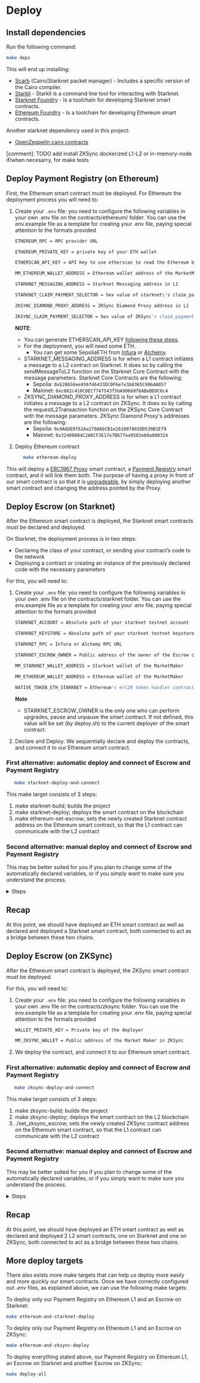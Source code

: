 # Deploy

## Install dependencies

Run the following command:

```bash
make deps
```

This will end up installing:

- [Scarb](https://docs.swmansion.com/scarb) (Cairo/Starknet packet manager) -
  Includes a specific version of the Cairo compiler.
- [Starkli](https://github.com/xJonathanLEI/starkli) - Starkli is a command line tool for interacting with Starknet.
- [Starknet Foundry](https://foundry-rs.github.io/starknet-foundry/) - Is a toolchain for developing Starknet smart contracts.
- [Ethereum Foundry](https://book.getfoundry.sh/) - Is a toolchain for developing Ethereum smart contracts.

Another starknet dependency used in this project:

- [OpenZeppelin cairo contracts](https://github.com/OpenZeppelin/cairo-contracts/)

[comment]: TODO add install ZKSync dockerized L1-L2 or in-memory-node if/when necesarry, for make tests 

## Deploy Payment Registry (on Ethereum)

First, the Ethereum smart contract must be deployed. For Ethereum the deployment process 
you will need to:

1. Create your `.env` file: you need to configure the following variables in your own 
.env file on the contracts/ethereum/ folder. You can use the env.example file as a 
template for creating your .env file, paying special attention to the formats provided

   ```bash
   ETHEREUM_RPC = RPC provider URL

   ETHEREUM_PRIVATE_KEY = private key of your ETH wallet

   ETHERSCAN_API_KEY = API Key to use etherscan to read the Ethereum blockchain

   MM_ETHEREUM_WALLET_ADDRESS = Ethereum wallet address of the MarketMaker

   STARKNET_MESSAGING_ADDRESS = Starknet Messaging address in L1

   STARKNET_CLAIM_PAYMENT_SELECTOR = hex value of starknet\'s claim_payment selector

   ZKSYNC_DIAMOND_PROXY_ADDRESS = ZKSync Diamond Proxy address in L1

   ZKSYNC_CLAIM_PAYMENT_SELECTOR = hex value of ZKSync's claim_payment selct
   ```

   **NOTE**:

   - You can generate ETHERSCAN_API_KEY [following these steps](https://docs.etherscan.io/getting-started/creating-an-account).
   - For the deployment, you will need some ETH.
     - You can get some SepoliaETH from [Infura](https://www.infura.io/faucet/sepolia) or [Alchemy](https://www.alchemy.com/faucets/ethereum-sepolia).
   - STARKNET_MESSAGING_ADDRESS is for when a L1 contract initiates a message to a L2 contract 
   on Starknet. It does so by calling the sendMessageToL2 function on the Starknet Core 
   Contract with the message parameters. Starknet Core Contracts are the following:
      - Sepolia: `0xE2Bb56ee936fd6433DC0F6e7e3b8365C906AA057`
      - Mainnet: `0xc662c410C0ECf747543f5bA90660f6ABeBD9C8c4`
   - ZKSYNC_DIAMOND_PROXY_ADDRESS is for when a L1 contract initiates a message to a L2 contract on ZKSync. It does so by calling the requestL2Transaction function on the ZKSync Core Contract with the message parameters. ZKSync Diamond Proxy's addresses are the following:
      - Sepolia: `0x9A6DE0f62Aa270A8bCB1e2610078650D539B1Ef9`
      - Mainnet: `0x32400084C286CF3E17e7B677ea9583e60a000324`

2. Deploy Ethereum contract

   ```bash
      make ethereum-deploy
   ```

This will deploy a [ERC1967 Proxy](https://docs.openzeppelin.com/contracts/4.x/api/proxy#ERC1967Proxy) smart contract, a [Payment Registry](../../contracts/ethereum/src/PaymentRegistry.sol) smart 
contract, and it will link them both. The purpose of having a proxy in front of our 
smart contract is so that it is [upgradeable](https://docs.openzeppelin.com/contracts/4.x/api/proxy#UUPSUpgradeable), by simply deploying another smart 
contract and changing the address pointed by the Proxy.

## Deploy Escrow (on Starknet)

After the Ethereum smart contract is deployed, the Starknet smart contracts must be 
declared and deployed.

On Starknet, the deployment process is in two steps:

- Declaring the class of your contract, or sending your contract’s code to the
  network
- Deploying a contract or creating an instance of the previously declared code
  with the necessary parameters

For this, you will need to:

1. Create your `.env` file: you need to configure the following variables in your own 
.env file on the contracts/starknet folder. You can use the env.example file as a 
template for creating your .env file, paying special attention to the formats provided

   ```bash
   STARKNET_ACCOUNT = Absolute path of your starknet testnet account

   STARKNET_KEYSTORE = Absolute path of your starknet testnet keystore

   STARKNET_RPC = Infura or Alchemy RPC URL

   STARKNET_ESCROW_OWNER = Public address of the owner of the Escrow contract

   MM_STARKNET_WALLET_ADDRESS = Starknet wallet of the MarketMaker

   MM_ETHEREUM_WALLET_ADDRESS = Ethereum wallet of the MarketMaker

   NATIVE_TOKEN_ETH_STARKNET = Ethereum's erc20 token handler contract in Starknet
   ```

   **Note**
   - STARKNET_ESCROW_OWNER is the only one who can perform upgrades, pause and unpause the 
   smart contract. If not defined, this value will be set (by deploy.sh) to the current 
   deployer of the smart contract.

2. Declare and Deploy: We sequentially declare and deploy the contracts, and connect it 
to our Ethereum smart contract.

### First alternative: automatic deploy and connect of Escrow and Payment Registry

   ```bash
      make starknet-deploy-and-connect
   ```

   This make target consists of 3 steps:

   1. make starknet-build; builds the project
   2. make starknet-deploy; deploys the smart contract on the blockchain
   3. make ethereum-set-escrow; sets the newly created Starknet contract address on the 
Ethereum smart contract, so that the L1 contract can communicate with the L2 contract

### Second alternative: manual deploy and connect of Escrow and Payment Registry

This may be better suited for you if you plan to change some of the automatically 
declared variables, or if you simply want to make sure you understand the process.

<details>
<summary>Steps</summary>
1. Declare and Deploy
    
   We sequentially declare and deploy the contracts. This also builds the project beforehand.

   ```bash
    make starknet-deploy
   ```

   This script also defines an important variable, **ESCROW_CONTRACT_ADDRESS**

2. Setting _EscrowAddress_

   After the Starknet smart contracts are declared and deployed, the variable 
_EscrowAddress_ from the Ethereum smart contract must be updated with the newly created 
Starknet smart contract address.

   To do this, you can use

   ```bash
    make ethereum-set-escrow
   ```

   This script uses the previously set variable, **ESCROW_CONTRACT_ADDRESS**
</details>

## Recap

At this point, we should have deployed an ETH smart contract as well as declared and 
deployed a Starknet smart contract, both connected to act as a bridge between these 
two chains.






## Deploy Escrow (on ZKSync)

After the Ethereum smart contract is deployed, the ZKSync smart contract must be deployed.

For this, you will need to:

1. Create your `.env` file: you need to configure the following variables in your own 
.env file on the contracts/zksync folder. You can use the env.example file as a 
template for creating your .env file, paying special attention to the formats provided

   ```bash
   WALLET_PRIVATE_KEY = Private key of the deployer 

   MM_ZKSYNC_WALLET = Public address of the Market Maker in ZKSync
   ```

2. We deploy the contract, and connect it to our Ethereum smart contract.

### First alternative: automatic deploy and connect of Escrow and Payment Registry

   ```bash
      make zksync-deploy-and-connect
   ```

   This make target consists of 3 steps:

   1. make zksync-build; builds the project
   2. make zksync-deploy; deploys the smart contract on the L2 blockchain
   3. ./set_zksync_escrow; sets the newly created ZKSync contract address on the 
Ethereum smart contract, so that the L1 contract can communicate with the L2 contract

### Second alternative: manual deploy and connect of Escrow and Payment Registry

This may be better suited for you if you plan to change some of the automatically 
declared variables, or if you simply want to make sure you understand the process.

<details>
<summary>Steps</summary>
1. Declare and Deploy
    
   We sequentially declare and deploy the contracts. This also builds the project beforehand.

   ```bash
    make zksync-deploy
   ```

   This script also defines an important variable, **ZKSYNC_ESCROW_CONTRACT_ADDRESS**

2. Setting _ZKSyncEscrowAddress_

   After the ZKSync smart contract is deployed, the variable  _ZKSyncEscrowAddress_ from the Ethereum L1 smart contract must be updated with the newly created ZKSync smart contract address, to connect these both smart contracts.

   To do this, you can use

   ```bash
    make zksync-connect
   ```

   This script uses the previously set variable, **ZKSYNC_ESCROW_CONTRACT_ADDRESS**
</details>


## Recap

At this point, we should have deployed an ETH smart contract as well as declared and 
deployed 2 L2 smart contracts, one on Starknet and one on ZKSync, both connected to act as a bridge between these two chains.

## More deploy targets

There also exists more make targets that can help us deploy more easily and more quickly our smart contracts. Once we have correctly configured out _.env_ files, as explained above, we can use the following make targets:

To deploy only our Payment Registry on Ethereum L1 and an Escrow on Starknet:
```bash
make ethereum-and-starknet-deploy
```

To deploy only our Payment Registry on Ethereum L1 and an Escrow on ZKSync:
```bash
make ethereum-and-zksync-deploy
```

To deploy everything stated above, our Payment Registry on Ethereum L1, an Escrow on Starknet and another Escrow on ZKSync:
```bash
make deploy-all
```

